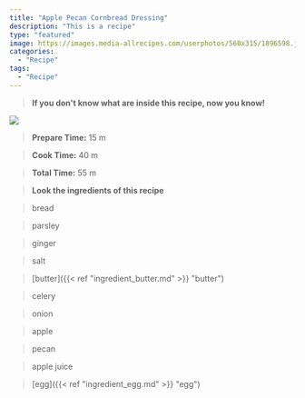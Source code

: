 ```yaml
---
title: "Apple Pecan Cornbread Dressing"
description: "This is a recipe"
type: "featured"
image: https://images.media-allrecipes.com/userphotos/560x315/1896598.jpg
categories: 
  - "Recipe"
tags: 
  - "Recipe"
---
```



>**If you don't know what are inside this recipe, now you know!**

![](../images/Recipes-Banner.jpg)
> **Prepare Time:** 15 m


> **Cook Time:** 40 m


> **Total Time:** 55 m

> **Look the ingredients of this recipe**

> bread

> parsley

> ginger

> salt

> [butter]({{< ref "ingredient_butter.md" >}} "butter")

> celery

> onion

> apple

> pecan

> apple juice

> [egg]({{< ref "ingredient_egg.md" >}} "egg")

